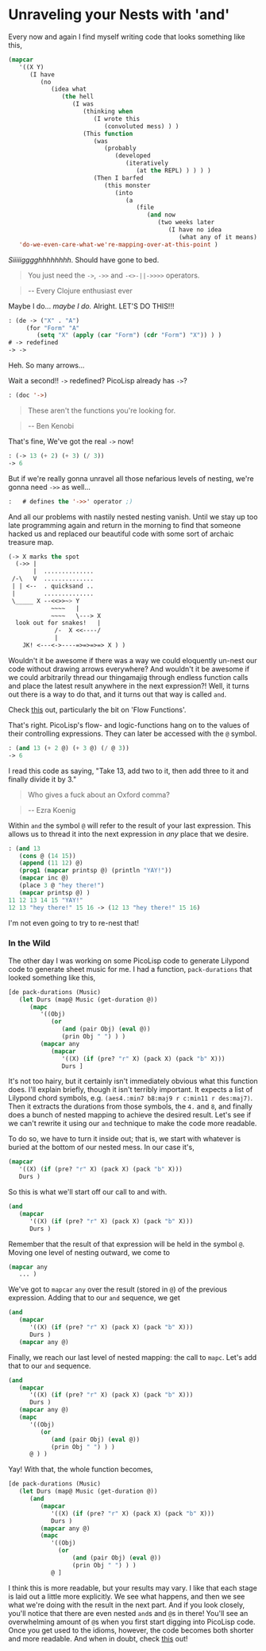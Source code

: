 # Unraveling your Nests with 'and'

Every now and again I find myself writing code that looks something like this,
```lisp
(mapcar 
   '((X Y)
      (I have
         (no
            (idea what 
               (the hell
                  (I was
                     (thinking when
                        (I wrote this 
                           (convoluted mess) ) )
                     (This function 
                        (was 
                           (probably 
                              (developed 
                                 (iteratively
                                    (at the REPL) ) ) ) )
                        (Then I barfed 
                           (this monster 
                              (into 
                                 (a 
                                    (file
                                       (and now
                                          (two weeks later
                                             (I have no idea
                                                (what any of it means) ) ) ) ) ) ) ) ) ) ) ) ) ) ) )
   'do-we-even-care-what-we're-mapping-over-at-this-point )
```

*Siiiiigggghhhhhhhh*. Should have gone to bed.

> You just need the `->`, `->>` and `-<>-||->>>>` operators.

> -- Every Clojure enthusiast ever

Maybe I do... *maybe I do.* Alright. LET'S DO THIS!!!
```lisp
: (de -> ("X" . "A")
     (for "Form" "A"
        (setq "X" (apply (car "Form") (cdr "Form") "X")) ) )
# -> redefined
-> ->
```

Heh. So many arrows...

Wait a second!! `->` redefined? PicoLisp already has `->`? 
```lisp
: (doc '->)
```

> These aren't the functions you're looking for.

> -- Ben Kenobi

That's fine, We've got the real `->` now!
```lisp
: (-> 13 (+ 2) (+ 3) (/ 3))
-> 6
```

But if we're really gonna unravel all those nefarious levels of nesting, we're gonna need `->>` as well...
```lisp
:   # defines the '->>' operator ;)
```

And all our problems with nastily nested nesting vanish. Until we stay up too late programming again and return in the morning to find that someone hacked us and replaced our beautiful code with some sort of archaic treasure map.
```lisp
(-> X marks the spot
  (->> |
       |  ..............
 /-\   V  ..............
 | | <--  . quicksand ..
 |        ..............
 \_____ X --<<>>~> Y
            ~~~~   |
            ~~~~   \---> X
  look out for snakes!   |             
             /-  X <<----/
             |
    JK! <---<->----=>=>=>=> X ) )
```

Wouldn't it be awesome if there was a way we could eloquently un-nest our code without drawing arrows everywhere? And wouldn't it be awesome if we could arbitrarily thread our thingamajig through endless function calls and place the latest result anywhere in the next expression?! Well, it turns out there is a way to do that, and it turns out that way is called `and`. 

Check [this](http://software-lab.de/doc/ref.html#atres) out, particularly the bit on 'Flow Functions'.

That's right. PicoLisp's flow- and logic-functions hang on to the values of their controlling expressions. They can later be accessed with the `@` symbol.

```lisp
: (and 13 (+ 2 @) (+ 3 @) (/ @ 3))
-> 6
```
I read this code as saying, "Take 13, add two to it, then add three to it and finally divide it by 3."

> Who gives a fuck about an Oxford comma?

> -- Ezra Koenig

Within `and` the symbol `@` will refer to the result of your last expression. This allows us to thread it into the next expression in *any* place that we desire.
```lisp
: (and 13 
   (cons @ (14 15)) 
   (append (11 12) @) 
   (prog1 (mapcar printsp @) (println "YAY!")) 
   (mapcar inc @) 
   (place 3 @ "hey there!") 
   (mapcar printsp @) )
11 12 13 14 15 "YAY!"
12 13 "hey there!" 15 16 -> (12 13 "hey there!" 15 16)
```

I'm not even going to try to re-nest that!

### In the Wild
The other day I was working on some PicoLisp code to generate Lilypond code to generate sheet music for me. I had a function, `pack-durations` that looked something like this,
```lisp
[de pack-durations (Music)
   (let Durs (map@ Music (get-duration @))
      (mapc
         '((Obj)
            (or 
               (and (pair Obj) (eval @))
               (prin Obj " ") ) )
         (mapcar any
            (mapcar 
               '((X) (if (pre? "r" X) (pack X) (pack "b" X)))
               Durs ]
```

It's not too hairy, but it certainly isn't immediately obvious what this function does. I'll explain briefly, though it isn't terribly important. It expects a list of Lilypond chord symbols, e.g. `(aes4.:min7 b8:maj9 r c:min11 r des:maj7)`. Then it extracts the durations from those symbols, the `4.` and `8`, and finally does a bunch of nested mapping to achieve the desired result. Let's see if we can't rewrite it using our `and` technique to make the code more readable.

To do so, we have to turn it inside out; that is, we start with whatever is buried at the bottom of our nested mess. In our case it's,
```lisp
(mapcar
   '((X) (if (pre? "r" X) (pack X) (pack "b" X)))
   Durs )
```
So this is what we'll start off our call to and with.
```lisp
(and
   (mapcar
      '((X) (if (pre? "r" X) (pack X) (pack "b" X)))
      Durs )
```
Remember that the result of that expression will be held in the symbol `@`. Moving one level of nesting outward, we come to
```lisp
(mapcar any
   ... )
```
We've got to `mapcar` `any` over the result (stored in `@`) of the previous expression. Adding that to our `and` sequence, we get
```lisp
(and
   (mapcar 
      '((X) (if (pre? "r" X) (pack X) (pack "b" X)))
      Durs )
   (mapcar any @)
```
Finally, we reach our last level of nested mapping: the call to `mapc`. Let's add that to our `and` sequence.
```lisp
(and
   (mapcar 
      '((X) (if (pre? "r" X) (pack X) (pack "b" X)))
      Durs )
   (mapcar any @)
   (mapc
      '((Obj)
         (or
            (and (pair Obj) (eval @))
            (prin Obj " ") ) )
      @ ) )
```

Yay! With that, the whole function becomes,
```lisp
[de pack-durations (Music)
   (let Durs (map@ Music (get-duration @))
      (and
         (mapcar 
            '((X) (if (pre? "r" X) (pack X) (pack "b" X)))
            Durs )
         (mapcar any @)
         (mapc
            '((Obj)
              (or
                  (and (pair Obj) (eval @))
                  (prin Obj " ") ) )
            @ ] 
```

I think this is more readable, but your results may vary. I like that each stage is laid out a little more explicitly. We see what happens, and then we see what we're doing with the result in the next part. And if you look closely, you'll notice that there are even nested `and`s and `@`s in there! You'll see an overwhelming amount of `@`s when you first start digging into PicoLisp code. Once you get used to the idioms, however, the code becomes both shorter and more readable. And when in doubt, check [this](http://picolisp.com/wiki/?AtMark) out! 

